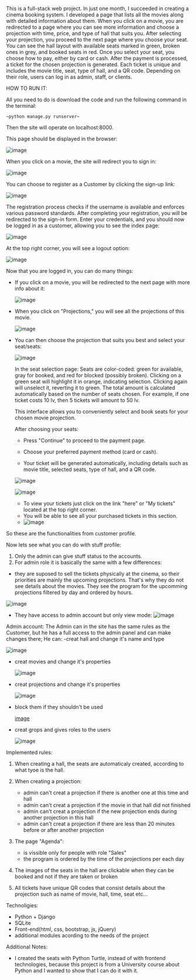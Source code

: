 This is a full-stack web project. In just one month, I succeeded in creating a cinema booking system. I developed a page that lists all the movies along with detailed information about them. When you click on a movie, you are redirected to a page where you can see more information and choose a projection with time, price, and type of hall that suits you. After selecting your projection, you proceed to the next page where you choose your seat. You can see the hall layout with available seats marked in green, broken ones in grey, and booked seats in red. Once you select your seat, you choose how to pay, either by card or cash. After the payment is processed, a ticket for the chosen projection is generated. Each ticket is unique and includes the movie title, seat, type of hall, and a QR code.
Depending on their role, users can log in as admin, staff, or clients.


HOW TO RUN IT:

All you need to do is download the code and run the following command in the terminal:

    ~python manage.py runserver~

Then the site will operate on localhost:8000.

This page should be displayed in the browser:

![image](https://github.com/NelinaT/Cinema/assets/90975870/569ad6f4-a40c-4259-b149-3492266086f4)

When you click on a movie, the site will redirect you to sign in:

![image](https://github.com/NelinaT/Cinema/assets/90975870/00397707-42c5-4ef0-8966-72aecd06279c)

You can choose to register as a Customer by clicking the sign-up link:

![image](https://github.com/NelinaT/Cinema/assets/90975870/761e8400-16b3-475d-b6b7-065e6bc8c33b)

The registration process checks if the username is available and enforces various password standards. 
After completing your registration, you will be redirected to the sign-in form. Enter your credentials, and you should now be logged in as a customer, allowing you to see the index page:

![image](https://github.com/NelinaT/Cinema/assets/90975870/3333173b-9dc9-4071-856f-5af8301e2e24)

At the top right corner, you will see a logout option:

![image](https://github.com/NelinaT/Cinema/assets/90975870/e08ec9e6-9603-490c-806b-ee853935c9ff)

Now that you are logged in, you can do many things:
  - If you click on a movie, you will be redirected to the next page with more info about it:
   
    ![image](https://github.com/NelinaT/Cinema/assets/90975870/ff56e762-2c52-4971-ba35-f0273ea0aea6)
    
  - When you click on "Projections," you will see all the projections of this movie.
   
    ![image](https://github.com/NelinaT/Cinema/assets/90975870/430127c6-cfcd-47d9-970c-0278bd0c3d2d)
    
  - You can then choose the projection that suits you best and select your seat/seats:
    
    ![image](https://github.com/NelinaT/Cinema/assets/90975870/7e464a4d-f94c-4f0c-8e8a-97afac58f8cc)

     In the seat selection page:
        Seats are color-coded: green for available, gray for booked, and red for blocked (possibly broken).
      Clicking on a green seat will highlight it in orange, indicating selection. Clicking again will unselect it, reverting it to green.
      The total amount is calculated automatically based on the number of seats chosen. For example, if one ticket costs 10 lv, then 5 tickets will amount to 50 lv.
    
    This interface allows you to conveniently select and book seats for your chosen movie projection.

    
    After choosing your seats:
    
      - Press "Continue" to proceed to the payment page.
    
      - Choose your preferred payment method (card or cash).
    
      - Your ticket will be generated automatically, including details such as movie title, selected seats, type of hall, and a QR code.

     ![image](https://github.com/NelinaT/Cinema/assets/90975870/3ea31c8c-6d18-4c50-8968-4caf3445e92b)
      
       ![image](https://github.com/NelinaT/Cinema/assets/90975870/fb934f7e-f1c3-4894-b3f2-4a603e3f1b4b)

    - To view your tickets just click on the link "here" or "My tickets" located at the top right corner.
    - You will be able to see all your purchased tickets in this section.
    - ![image](https://github.com/NelinaT/Cinema/assets/90975870/25b5f115-21ad-45c7-8175-7c2ad17acf70)

So these are the functionalities from customer profile.

 Now lets see what you can do with stuff profile:
1. Only the admin can give stuff status to the accounts.
2. For admin role it is basically the same with a few differences:
  - they are suposed to sell the tickets physically at the cinema, so their priorities are mainly the upcoming projections.
    That's why they do not see details about the movies.
    They see the program for the upcomming projections filtered by day and ordered by hours.
    
   ![image](https://github.com/NelinaT/Cinema/assets/90975870/922afa1e-4ecc-4823-b4a8-5a4c3a48dbfa)
   
  - They have access to admin account but only view mode:
    ![image](https://github.com/NelinaT/Cinema/assets/90975870/d24d3eb0-dc58-4725-9ee3-5a2c67b252e7)

Admin account:
The Admin can in the site has the same rules as the Customer, but he has a full access to the admin panel and can make changes there;
He can:
  -creat hall and change it's name and type
  
  ![image](https://github.com/NelinaT/Cinema/assets/90975870/f2c8b608-3646-4055-9ac3-f026ea3c1e2c)

  - creat movies and change it's properties

    ![image](https://github.com/NelinaT/Cinema/assets/90975870/d497db7d-a65e-4c8c-8be2-b7a0fb37a7e3)

  - creat projections and change it's properties

    ![image](https://github.com/NelinaT/Cinema/assets/90975870/9e4551b3-5be9-4aa4-b682-190b2b9d5371)
    
  -  block them if they shouldn't be used
     
     [image](https://github.com/NelinaT/Cinema/assets/90975870/934d9e6a-38b1-4ec5-b26a-c567af9114e9)

  - creat grops and gives roles to the users

    ![image](https://github.com/NelinaT/Cinema/assets/90975870/f1d60ee1-90b2-4624-83c0-c6df9f9aae31)

Implemented rules:
1. When creating a hall, the seats are automaticaly created, according to what tyoe is the hall.
2. When creating a projection:
    - admin can't creat a projection if there is another one at this time and hall
    - admin can't creat a projection if the movie in that hall did not finished
    - admin can't creat a projection if the new projection ends during another projection in this hall
    - admin can't creat a projection if there are less than 20 minutes before or after another projection
    
3. The page "Agenda":
   - is vissible only for people with role "Sales"
   - the program is ordered by the time of the projections per each day
     
4. The images of the seats in the hall are clickable when they can be booked and not if they are taken or broken
5. All tickets have unique QR codes that consist details about the projection such as name of movie, hall, time, seat etc...

Technoligies:
  - Python + Django
  - SQLite
  - Front-end(html, css, bootstrap, js, jQuery)
  - additional modules acording to the needs of the project

Additional Notes:
 - I created the seats with Python Turtle, instead of with frontend technologies, because this project is from a University course about Python and I wanted to show that I can do it with it.

    













